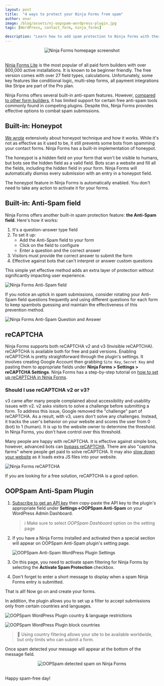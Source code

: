```yaml
---
layout: post
title:  "4 ways to protect your Ninja Forms from spam"
author: onar
image: /blog/assets/nj-oopspam-wordpress-plugin.jpg
tags: [WordPress, contact_form, ninja_forms]

description: "Learn how to add spam protection to Ninja Forms with these 4 different methods in WordPress."
---
```

<center>
<img loading="lazy" alt="Ninja Forms homepage screenshot" src="/blog/assets/posts/ninja/header.png">
</center>
<br/>

[Ninja Forms Lite](https://wordpress.org/plugins/ninja-forms/) is the most popular of all paid form builders with over 800,000 active installations. It is known to be beginner friendly. The free version comes with over 27 field types, calculations. Unfortunately, some key features like conditional logic, multi-step forms, all payment integrations like Stripe are part of the Pro plan.

Ninja Forms offers several built-in anti-spam features. However, [compared to other form builders](https://www.oopspam.com/blog/best-wordpress-form-builder-plugins), it has limited support for certain free anti-spam tools commonly found in competing plugins. Despite this, Ninja Forms provides effective options to combat spam submissions.

## Built-in: Honeypot

[We wrote](https://www.oopspam.com/blog/ways-to-stop-spam#honeypot-filter-spam-with-a-hidden-field) extensively about honeypot technique and how it works. While it's not as effective as it used to be, it still prevents some bots from spamming your contact forms. Ninja Forms has a built-in implementation of honeypot.

The honeypot is a hidden field on your form that won't be visible to humans, but bots see the hidden field as a valid field. Bots scan a website and fill all the fields, including the hidden field in your form. Ninja Forms will automatically dismiss every submission with an entry in a honeypot field.

The honeypot feature in Ninja Forms is automatically enabled. You don't need to take any action to activate it for your forms.

## Built-in: Anti-Spam field

Ninja Forms offers another built-in spam protection feature: **the Anti-Spam field**. Here's how it works:

1. It's a question-answer type field
2. To set it up:
   - Add the Anti-Spam field to your form
   - Click on the field to configure
   - Enter a question and the correct answer
3. Visitors must provide the correct answer to submit the form
4. Effective against bots that can't interpret or answer custom questions

This simple yet effective method adds an extra layer of protection without significantly impacting user experience.

![Ninja Forms Anti-Spam field](/blog/assets/posts/ninja/antispam.png "Ninja Forms Anti-Spam field")

If you notice an uptick in spam submissions, consider rotating your Anti-Spam field questions frequently and using different questions for each form to keep spambots guessing and maintain the effectiveness of this prevention method.

![Ninja Forms Anti-Spam Question and Answer](/blog/assets/posts/ninja/antispam-qa.png "Ninja Forms Anti-Spam Question and Answer")

## reCAPTCHA

Ninja Forms supports both reCAPTCHA v2 and v3 (Invisible reCAPTCHA). reCAPTCHA is available both for free and paid versions. Enabling reCAPTCHA is pretty straightforward through the plugin's settings. It involves creating Google Account then grabbing `Site Key`, `Secret Key` and pasting them to appropriate fields under **Ninja Forms > Settings > reCAPTCHA Settings**. Ninja Forms has a step-by-step tutorial on [how to set up reCAPTCHA in Ninja Forms](https://ninjaforms.com/docs/plugin-settings/#recaptcha).

### Should I use reCAPTCHA v2 or v3?

v3 came after many people complained about accessibility and usability issues with v2. v2 asks visitors to solve a challenge before submitting a form. To address this issue, Google removed the "challenge" part of reCAPTCHA. As a result, with v3, users don't solve any challenges. Instead, it tracks the user's behavior on your website and scores the user from 0 (bot) to 1 (human). It is up to the website owner to determine the threshold. In Ninja Forms, you don't have control over this threshold.

Many people are happy with reCAPTCHA. It is effective against simple bots, however, advanced bots can [bypass reCAPTCHA](https://www.oopspam.com/blog/bypassing-captcha). There are also "captcha farms" where people get paid to solve reCAPTCHA. It may also [slow down your website](https://www.oopspam.com/blog/recaptcha-performance-analyses) as it loads extra JS files into your website.

![Ninja Forms reCAPTCHA](/blog/assets/posts/ninja/recaptcha.png "Ninja Forms reCAPTCHA")

If you are looking for a free solution, reCAPTCHA is a good option.


## OOPSpam Anti-Spam Plugin

1. [Subscribe to get an API key](https://app.oopspam.com/Identity/Account/Register) then copy-paste the API key to the plugin's appropriate field under __Settings->OOPSpam Anti-Spam__ on your WordPress Admin Dashboard.

    > ℹ️ Make sure to select *OOPSpam Dashboard* option on the setting page

2. If you have a Ninja Forms installed and activated then a special section will appear on OOPSpam Anti-Spam plugin's setting page.

    ![OOPSpam Anti-Spam WordPress Plugin Settings](/blog/assets/oopspam-nj-settings.png "OOPSpam Anti-Spam WordPress Plugin Settings")

3. On this page, you need to activate spam filtering for Ninja Forms by selecting the **Activate Spam Protection** checkbox.

4. Don't forget to enter a short message to display when a spam Ninja Forms entry is submitted.

That is all! Now go on and create your forms.

In addition, the plugin allows you to set up a filter to accept submissions only from certain countries and languages.

![OOPSpam WordPress Plugin country & language restrictions](https://www.oopspam.com/assets/country-language-filter.png "OOPSpam WordPress Plugin country & language restrictions")

![OOPSpam WordPress Plugin block countries](https://www.oopspam.com/blog/assets/wp-block-countries.png "OOPSpam WordPress Plugin block countries")

> 📌 Using country filtering allows your site to be available worldwide, but only limits who can submit a form.

Once spam detected your message will appear at the bottom of the message field.

<center>
<img loading="lazy"  alt="OOPSpam detected spam on Ninja Forms" src="/blog/assets/nj-spam-detected.png">
</center>
<br/>

Happy spam-free day!